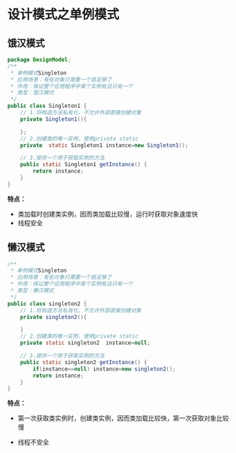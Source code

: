 # 设计模式之单例模式

## 饿汉模式

```java
package DesignModel;
/**
 * 单例模式Singleton
 * 应用场景：有些对象只需要一个就足够了
 * 作用：保证整个应用程序中某个实例有且只有一个
 * 类型：饿汉模式
 */
public class Singleton1 {
    // 1.将构造方法私有化，不允许外部直接创建对象
    private Singleton1(){

    };
    // 2.创建类的唯一实例，使用private static
    private  static Singleton1 instance=new Singleton1();

    // 3.提供一个用于获取实例的方法
    public static Singleton1 getInstance() {
        return instance;
    }
}

```

**特点：** 

- 类加载时创建类实例，因而类加载比较慢，运行时获取对象速度快
- 线程安全

## 懒汉模式

```JAVA
/**
 * 单例模式Singleton
 * 应用场景：有些对象只需要一个就足够了
 * 作用：保证整个应用程序中某个实例有且只有一个
 * 类型：懒汉模式
 */
public class singleton2 {
    // 1.将构造方法私有化，不允许外部直接创建对象
    private singleton2(){

    }
    // 2.创建类的唯一实例，使用private static
    private static singleton2  instance=null;

    // 3.提供一个用于获取实例的方法
    public static singleton2 getInstance() {
        if(instance==null) instance=new singleton2();
        return instance;
    }
}

```

**特点：**

- 第一次获取类实例时，创建类实例，因而类加载比较快，第一次获取对象比较慢

- 线程不安全

  

  

